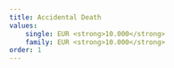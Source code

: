 ```yaml
---
title: Accidental Death
values:
    single: EUR <strong>10.000</strong>
    family: EUR <strong>10.000</strong>
order: 1
---
```

